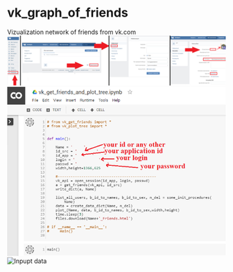 # vk_graph_of_friends
Vizualization network of friends from vk.com
![How to get application id](img.png)
![Inpupt data](img1.png)
![Inpupt data](gif.gif)
